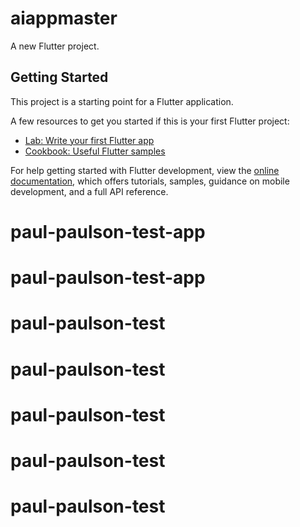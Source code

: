 # aiappmaster

A new Flutter project.

## Getting Started

This project is a starting point for a Flutter application.

A few resources to get you started if this is your first Flutter project:

- [Lab: Write your first Flutter app](https://docs.flutter.dev/get-started/codelab)
- [Cookbook: Useful Flutter samples](https://docs.flutter.dev/cookbook)

For help getting started with Flutter development, view the
[online documentation](https://docs.flutter.dev/), which offers tutorials,
samples, guidance on mobile development, and a full API reference.
# paul-paulson-test-app
# paul-paulson-test-app
# paul-paulson-test
# paul-paulson-test
# paul-paulson-test
# paul-paulson-test
# paul-paulson-test
